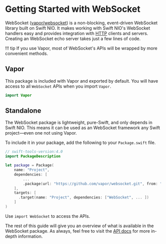 # Getting Started with WebSocket

WebSocket ([vapor/websocket](https://github.com/vapor/websocket)) is a non-blocking, event-driven WebSocket library built on Swift NIO. It makes working with Swift NIO's WebSocket handlers easy and provides integration with [HTTP](../http/getting-started) clients and servers. Creating an WebSocket echo server takes just a few lines of code.

!!! tip
    If you use Vapor, most of WebSocket's APIs will be wrapped by more convenient methods. 

## Vapor

This package is included with Vapor and exported by default. You will have access to all `WebSocket` APIs when you import `Vapor`.

```swift
import Vapor
```

## Standalone

The WebSocket package is lightweight, pure-Swift, and only depends in Swift NIO. This means it can be used as an WebSocket framework any Swift project—even one not using Vapor.

To include it in your package, add the following to your `Package.swift` file.

```swift
// swift-tools-version:4.0
import PackageDescription

let package = Package(
    name: "Project",
    dependencies: [
        ...
        .package(url: "https://github.com/vapor/websocket.git", from: "1.0.0"),
    ],
    targets: [
      .target(name: "Project", dependencies: ["WebSocket", ... ])
    ]
)
```

Use `import WebSocket` to access the APIs.

The rest of this guide will give you an overview of what is available in the WebSocket package. As always, feel free to visit the [API docs](http://api.vapor.codes/websocket/latest/WebSocket/index.html) for more in-depth information.